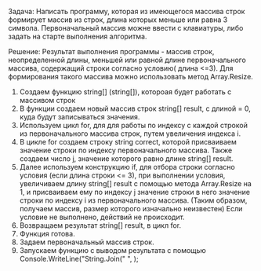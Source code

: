 Задача: Написать программу, которая из имеющегося массива строк формирует массив из строк,
длина которых меньше или равна 3 символа. Первоначальный массив можне ввести с клавиатуры,
либо задать на старте выполнения алгоритма.

Решение: Результат выполнения программы - массив строк, неопределенной длины, меньшей или равной длине первоначального массива, содержащий строки согласно условию( длина <=3). Для формирования такого массива можно использовать метод Array.Resize. 
1. Создаем функцию string[] (string[]), котороая будет работать с массивом строк
2. В функции создаем новый массив строк string[] result, с длиной = 0, куда будут записываться значения.
3. Используем цикл for, для для работы по индексу с каждой строкой из первоначального массива строк, 
путем увеличения индекса i.
4. В цикле for создаем  строку string correct, которой присваиваем значение строки по индексу первоначального массива. Также создаем число j, значение которого равно длине string[] result.
5. Далее используем конструкцию if, для отбора строки согласно условия (если длина строки <= 3), при выполнении условия, увеличиваем длину string[] result с помощью метода Array.Resize на 1, и присваиваем ему по индексу j значение строки в него значение строки по индексу i из первоначального массива. (Таким образом, получаем массив, размер которого изначально неизвестен) Если условие не выполнено, действий не происходит.
6. Возвращаем результат string[] result, в цикл for.
7. Функция готова.
8. Задаем первоначальный массив строк.
9. Запускаем функцию с выводом результата с помощью  Console.WriteLine("String.Join(" ", );